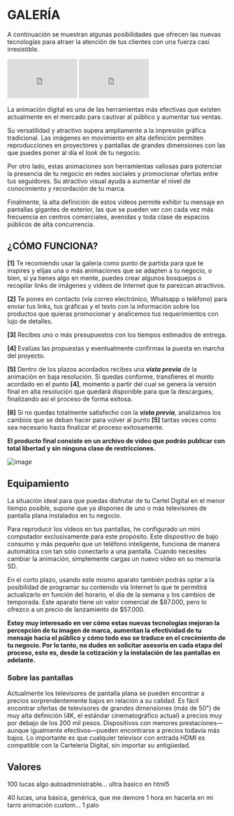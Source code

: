 # GALERÍA
A continuación se muestran algunas posibilidades que ofrecen las nuevas tecnologías para atraer la atención de tus clientes con una fuerza casi irresistible.
<iframe src="https://player.vimeo.com/video/193567768?title=0&byline=0&portrait=0"   
width="160" height="90" frameborder="0" ></iframe>
<iframe src="https://player.vimeo.com/video/193567768?title=0&byline=0&portrait=0"   
width="160" height="90" frameborder="0" ></iframe>


La animación digital es una de las herramientas más efectivas que existen actualmente en el mercado para cautivar al público y aumentar tus ventas.

Su versatilidad y atractivo supera ampliamente a la impresión gráfica tradicional. Las imágenes en movimiento en alta definición permiten reproducciones en proyectores y pantallas de grandes dimensiones con las que puedes poner al día el _look_ de tu negocio.

Por otro lado, estas animaciones son herramientas valiosas para potenciar la presencia de tu negocio en redes sociales y promocionar ofertas entre tus seguidores. Su atractivo visual ayuda a aumentar el nivel de conocimiento y recordación de tu marca.

Finalmente, la alta definición de estos videos permite exhibir tu mensaje en pantallas gigantes de exterior, las que se pueden ver con cada vez más frecuencia en centros comerciales, avenidas y toda clase de espacios públicos de alta concurrencia. 

## ¿CÓMO FUNCIONA?
**[1]** Te recomiendo usar la galería como punto de partida para que te inspires y elijas una o más animaciones que se adapten a tu negocio, o bien, si ya tienes algo en mente, puedes crear algunos bosquejos o recopilar links de imágenes y videos de Internet que te parezcan atractivos.

**[2]** Te pones en contacto (vía correo electrónico, Whatsapp o teléfono) para enviar tus links, tus gráficas y el texto con la información sobre los productos que quieras promocionar y analicemos tus requerimientos con lujo de detalles. 

**[3]** Recibes uno o más presupuestos con los tiempos estimados de entrega. 

**[4]** Evalúas las propuestas y eventualmente confirmas la puesta en marcha del proyecto.

**[5]** Dentro de los plazos acordados recibes una **_vista previa_** de la animación en baja resolución. Si quedas conforme, transfieres el monto acordado en el punto **[4]**, momento a partir del cual se genera la versión final en alta resolución que quedará disponible para que la descargues, finalizando así el proceso de forma exitosa.

**[6]** Si no quedas totalmente satisfecho con la **_vista previa_**, analizamos los cambios que se deban hacer para volver al punto **[5]** tantas veces como sea necesario hasta finalizar el proceso exitosamente.

**El producto final consiste en un archivo de video que podrás publicar con total libertad y sin ninguna clase de restricciones.**

![image](https://user-images.githubusercontent.com/16393716/62242266-c3101700-b3a8-11e9-8502-3f346cec7d1f.png)

## Equipamiento
La situación ideal para que puedas disfrutar de tu Cartel Digital en el menor tiempo posible, supone que ya dispones de uno o más televisores de pantalla plana instalados en tu negocio.

Para reproducir los videos en tus pantallas, he configurado un mini computador exclusivamente para este propósito. Este dispositivo de bajo consumo y más pequeño que un teléfono inteligente, funciona de manera automática con tan sólo conectarlo a una pantalla. Cuando necesites cambiar la animación, simplemente cargas un nuevo video en su memoria SD.

En el corto plazo, usando este mismo aparato también podrás optar a la posibilidad de programar su contenido vía Internet lo que te permitirá actualizarlo en función del horario, el día de la semana y los cambios de temporada. Este aparato tiene un valor comercial de $87.000, pero lo ofrezco a un precio de lanzamiento de $57.000.

**Estoy muy interesado en ver cómo estas nuevas tecnologías mejoran la percepción de tu imagen de marca, aumentan la efectividad de tu mensaje hacia el público y cómo todo eso se traduce en el crecimiento de tu negocio. Por lo tanto, no dudes en solicitar asesoría en cada etapa del proceso, esto es, desde la cotización y la instalación de las pantallas en adelante.**

### Sobre las pantallas
Actualmente los televisores de pantalla plana se pueden encontrar a precios sorprendentemente bajos en relación a su calidad. Es fácil encontrar ofertas de televisores de grandes dimensiones (más de 50") de muy alta definición (4K, el estándar cinematográfico actual) a precios muy por debajo de los 200 mil pesos. Dispositivos con menores prestaciones—aunque igualmente efectivos—pueden encontrarse a precios todavía más bajos. Lo importante es que cualquier televisor con entrada HDMI es compatible con la Cartelería Digital, sin importar su antigüedad.

## Valores

100 lucas algo autoadministrable... ultra basico en html5

40 lucas, una básica, genérica, que me demore 1 hora en hacerla en mi tarro
animación custom... 1 palo

